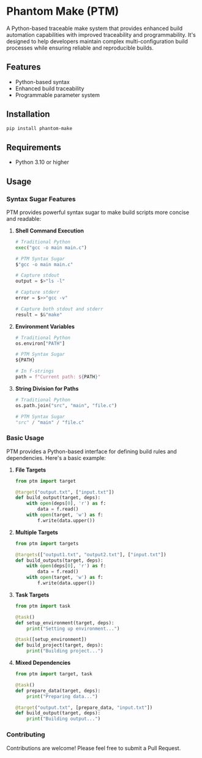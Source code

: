 # Phantom Make (PTM)

A Python-based traceable make system that provides enhanced build automation capabilities with improved traceability and programmability.
It's designed to help developers maintain complex multi-configuration build processes while ensuring reliable and reproducible builds.

## Features

- Python-based syntax
- Enhanced build traceability
- Programmable parameter system

## Installation

```bash
pip install phantom-make
```

## Requirements

- Python 3.10 or higher

## Usage

### Syntax Sugar Features

PTM provides powerful syntax sugar to make build scripts more concise and readable:

1. **Shell Command Execution**
   ```python
   # Traditional Python
   exec("gcc -o main main.c")
   
   # PTM Syntax Sugar
   $"gcc -o main main.c"
   
   # Capture stdout
   output = $>"ls -l"
   
   # Capture stderr
   error = $>>"gcc -v"
   
   # Capture both stdout and stderr
   result = $&"make"
   ```

2. **Environment Variables**
   ```python
   # Traditional Python
   os.environ["PATH"]
   
   # PTM Syntax Sugar
   ${PATH}
   
   # In f-strings
   path = f"Current path: ${PATH}"
   ```

3. **String Division for Paths**
   ```python
   # Traditional Python
   os.path.join("src", "main", "file.c")
   
   # PTM Syntax Sugar
   "src" / "main" / "file.c"
   ```

### Basic Usage

PTM provides a Python-based interface for defining build rules and dependencies. Here's a basic example:

1. **File Targets**
   ```python
   from ptm import target
   
   @target("output.txt", ["input.txt"])
   def build_output(target, deps):
       with open(deps[0], 'r') as f:
           data = f.read()
       with open(target, 'w') as f:
           f.write(data.upper())
   ```

2. **Multiple Targets**
   ```python
   from ptm import targets
   
   @targets(["output1.txt", "output2.txt"], ["input.txt"])
   def build_outputs(target, deps):
       with open(deps[0], 'r') as f:
           data = f.read()
       with open(target, 'w') as f:
           f.write(data.upper())
   ```

3. **Task Targets**
   ```python
   from ptm import task
   
   @task()
   def setup_environment(target, deps):
       print("Setting up environment...")
   
   @task([setup_environment])
   def build_project(target, deps):
       print("Building project...")
   ```

4. **Mixed Dependencies**
   ```python
   from ptm import target, task
   
   @task()
   def prepare_data(target, deps):
       print("Preparing data...")
   
   @target("output.txt", [prepare_data, "input.txt"])
   def build_output(target, deps):
       print("Building output...")
   ```

### Contributing

Contributions are welcome! Please feel free to submit a Pull Request.
